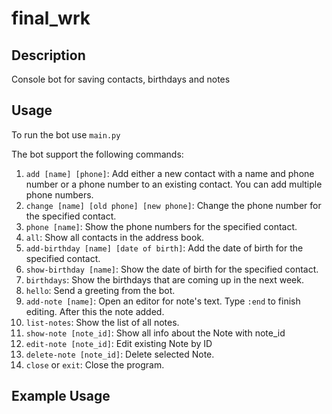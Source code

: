 # final_wrk

## Description
Console bot for saving contacts, birthdays and notes

## Usage
To run the bot use `main.py`

The bot support the following commands:

1. `add [name] [phone]`: Add either a new contact with a name and phone number or a phone number to an existing contact. You can add multiple phone numbers.
2. `change [name] [old phone] [new phone]`: Change the phone number for the specified contact.
3. `phone [name]`: Show the phone numbers for the specified contact.
4. `all`: Show all contacts in the address book.
5. `add-birthday [name] [date of birth]`: Add the date of birth for the specified contact.
6. `show-birthday [name]`: Show the date of birth for the specified contact.
7. `birthdays`: Show the birthdays that are coming up in the next week.
8. `hello`: Send a greeting from the bot.
9. `add-note [name]`: Open an editor for note's text. Type `:end` to finish editing. After this the note added.
10. `list-notes`: Show the list of all notes.
11. `show-note [note_id]`: Show all info about the Note with note_id
12. `edit-note [note_id]`: Edit existing Note by ID
13. `delete-note [note_id]`: Delete selected Note.
14. `close` or `exit`: Close the program.

## Example Usage
